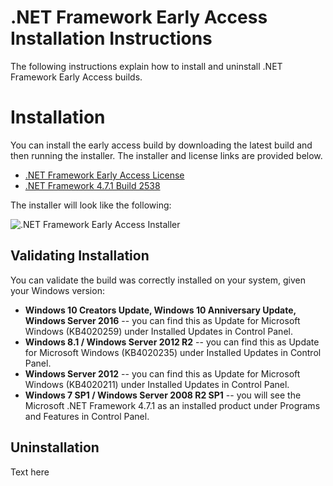 # .NET Framework Early Access Installation Instructions

The following instructions explain how to install and uninstall .NET Framework Early Access builds.

# Installation

You can install the early access build by downloading the latest build and then running the installer. The installer and license links are provided below.

* [.NET Framework Early Access License](microsoft-dotnet-framework-pre-release-license.txt)
* [.NET Framework 4.7.1 Build 2538](https://go.microsoft.com/fwlink/?linkid=854093)

The installer will look like the following:

![.NET Framework Early Access Installer](https://user-images.githubusercontent.com/2608468/29037010-a78c3702-7b56-11e7-976e-bfc09b8917dc.png)

## Validating Installation

You can validate the build was correctly installed on your system, given your Windows version:

* **Windows 10 Creators Update, Windows 10 Anniversary Update, Windows Server 2016** -- you can find this as 
Update for Microsoft Windows (KB4020259) under Installed Updates in Control Panel.
* **Windows 8.1 / Windows Server 2012 R2** -- you can find this as Update for Microsoft Windows (KB4020235) 
under Installed Updates in Control Panel.
* **Windows Server 2012** -- you can find this as Update for Microsoft Windows (KB4020211) under Installed Updates in Control Panel.
* **Windows 7 SP1 / Windows Server 2008 R2 SP1** -- you will see the Microsoft .NET Framework 4.7.1 as an installed product under Programs and Features in Control Panel.

## Uninstallation

Text here
